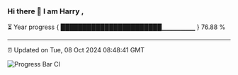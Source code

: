 ### Hi there 👋 I am Harry , 

⏳ Year progress { ███████████████████████▁▁▁▁▁▁▁ } 76.88 %

---

⏰ Updated on Tue, 08 Oct 2024 08:48:41 GMT

![Progress Bar CI](https://github.com/duykhang68/duykhang68/workflows/Progress%20Bar%20CI/badge.svg)
